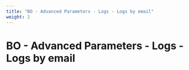 ```yaml
---
title: "BO - Advanced Parameters - Logs - Logs by email"
weight: 2
---
```


# BO - Advanced Parameters - Logs - Logs by email
